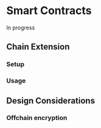 # Smart Contracts

In progress

## Chain Extension

### Setup

### Usage

## Design Considerations

### Offchain encryption